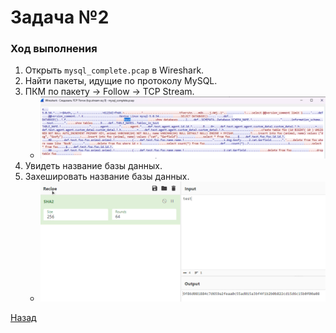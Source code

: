 # Задача №2

### Ход выполнения

1. Открыть `mysql_complete.pcap` в Wireshark.
2. Найти пакеты, идущие по протоколу MySQL.
3. ПКМ по пакету -> Follow -> TCP Stream.
    - ![Следовать за TCP потоком](media/T2/1.png)
4. Увидеть название базы данных.
5. Захешировать название базы данных.
    - ![SHA256 хеш от "test"](media/T2/2.png)

[Назад](README.md)